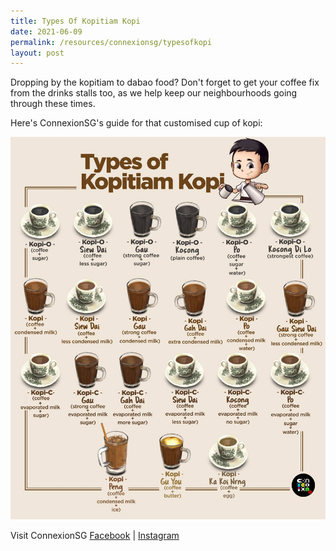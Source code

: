 ```yaml
---
title: Types Of Kopitiam Kopi
date: 2021-06-09
permalink: /resources/connexionsg/typesofkopi
layout: post
---
```

Dropping by the kopitiam to dabao food? 
Don't forget to get your coffee fix from the drinks stalls too, as we help keep our neighbourhoods going through these times. 

Here's ConnexionSG's guide for that customised cup of kopi:

![Alt text for image on Isomer site](/images/types_kopi.jpg)

Visit ConnexionSG [Facebook](https://www.facebook.com/ConnexionSG) | [Instagram](https://www.instagram.com/connexionsg/)